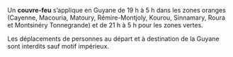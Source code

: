 <div class="conseil conseil-jaune">

Un **couvre-feu** s’applique en Guyane de 19 h à 5 h dans les zones oranges (Cayenne, Macouria, Matoury, Rémire-Montjoly, Kourou, Sinnamary, Roura et Montsinéry Tonnegrande) et de 21 h à 5 h pour les zones vertes.

Les déplacements de personnes au départ et à destination de la Guyane sont interdits sauf motif impérieux.

</div>
